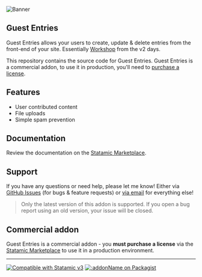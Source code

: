 ![Banner](./banner.png)

## Guest Entries

Guest Entries allows your users to create, update & delete entries from the front-end of your site. Essentially [Workshop](https://statamic.com/addons/statamic/workshop) from the v2 days.

This repository contains the source code for Guest Entries. Guest Entries is a commercial addon, to use it in production, you'll need to [purchase a license](https://statamic.com/guest-entries).

## Features

- User contributed content
- File uploads
- Simple spam prevention

## Documentation

Review the documentation on the [Statamic Marketplace](https://statamic.com/addons/double-three-digital/guest-entries/docs).

## Support

If you have any questions or need help, please let me know! Either via [GitHub Issues](https://github.com/duncanmcclean/guest-entries/issues/new/choose) (for bugs & feature requests) or [via email](mailto:hello@doublethree.digital) for everything else!

> Only the latest version of this addon is supported. If you open a bug report using an old version, your issue will be closed.

## Commercial addon

Guest Entries is a commercial addon - you **must purchase a license** via the [Statamic Marketplace](https://statamic.com/addons/double-three-digital/guest-entries) to use it in a production environment.

---

<p>
<a href="https://statamic.com"><img src="https://img.shields.io/badge/Statamic-3.3+-FF269E?style=for-the-badge" alt="Compatible with Statamic v3"></a>
<a href="https://packagist.org/packages/doublethreedigital/guest-entries/stats"><img src="https://img.shields.io/packagist/v/doublethreedigital/guest-entries?style=for-the-badge" alt=":addonName on Packagist"></a>
</p>
